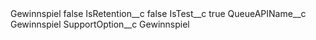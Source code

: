 <?xml version="1.0" encoding="UTF-8"?>
<CustomMetadata xmlns="http://soap.sforce.com/2006/04/metadata" xmlns:xsi="http://www.w3.org/2001/XMLSchema-instance" xmlns:xsd="http://www.w3.org/2001/XMLSchema">
    <label>Gewinnspiel</label>
    <protected>false</protected>
    <values>
        <field>IsRetention__c</field>
        <value xsi:type="xsd:boolean">false</value>
    </values>
    <values>
        <field>IsTest__c</field>
        <value xsi:type="xsd:boolean">true</value>
    </values>
    <values>
        <field>QueueAPIName__c</field>
        <value xsi:type="xsd:string">Gewinnspiel</value>
    </values>
    <values>
        <field>SupportOption__c</field>
        <value xsi:type="xsd:string">Gewinnspiel</value>
    </values>
</CustomMetadata>
